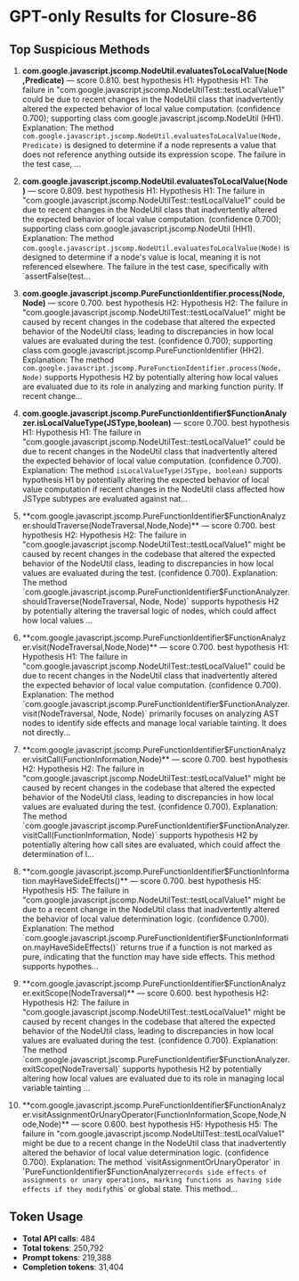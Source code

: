 # GPT-only Results for Closure-86

## Top Suspicious Methods

1. **com.google.javascript.jscomp.NodeUtil.evaluatesToLocalValue(Node,Predicate)** — score 0.810. best hypothesis H1: Hypothesis H1: The failure in "com.google.javascript.jscomp.NodeUtilTest::testLocalValue1" could be due to recent changes in the NodeUtil class that inadvertently altered the expected behavior of local value computation. (confidence 0.700); supporting class com.google.javascript.jscomp.NodeUtil (HH1).
    Explanation: The method `com.google.javascript.jscomp.NodeUtil.evaluatesToLocalValue(Node, Predicate)` is designed to determine if a node represents a value that does not reference anything outside its expression scope. The failure in the test case, ...

2. **com.google.javascript.jscomp.NodeUtil.evaluatesToLocalValue(Node)** — score 0.809. best hypothesis H1: Hypothesis H1: The failure in "com.google.javascript.jscomp.NodeUtilTest::testLocalValue1" could be due to recent changes in the NodeUtil class that inadvertently altered the expected behavior of local value computation. (confidence 0.700); supporting class com.google.javascript.jscomp.NodeUtil (HH1).
    Explanation: The method `com.google.javascript.jscomp.NodeUtil.evaluatesToLocalValue(Node)` is designed to determine if a node's value is local, meaning it is not referenced elsewhere. The failure in the test case, specifically with `assertFalse(test...

3. **com.google.javascript.jscomp.PureFunctionIdentifier.process(Node,Node)** — score 0.700. best hypothesis H2: Hypothesis H2: The failure in "com.google.javascript.jscomp.NodeUtilTest::testLocalValue1" might be caused by recent changes in the codebase that altered the expected behavior of the NodeUtil class, leading to discrepancies in how local values are evaluated during the test. (confidence 0.700); supporting class com.google.javascript.jscomp.PureFunctionIdentifier (HH2).
    Explanation: The method `com.google.javascript.jscomp.PureFunctionIdentifier.process(Node, Node)` supports Hypothesis H2 by potentially altering how local values are evaluated due to its role in analyzing and marking function purity. If recent change...

4. **com.google.javascript.jscomp.PureFunctionIdentifier$FunctionAnalyzer.isLocalValueType(JSType,boolean)** — score 0.700. best hypothesis H1: Hypothesis H1: The failure in "com.google.javascript.jscomp.NodeUtilTest::testLocalValue1" could be due to recent changes in the NodeUtil class that inadvertently altered the expected behavior of local value computation. (confidence 0.700).
    Explanation: The method `isLocalValueType(JSType, boolean)` supports hypothesis H1 by potentially altering the expected behavior of local value computation if recent changes in the NodeUtil class affected how JSType subtypes are evaluated against nat...

5. **com.google.javascript.jscomp.PureFunctionIdentifier$FunctionAnalyzer.shouldTraverse(NodeTraversal,Node,Node)** — score 0.700. best hypothesis H2: Hypothesis H2: The failure in "com.google.javascript.jscomp.NodeUtilTest::testLocalValue1" might be caused by recent changes in the codebase that altered the expected behavior of the NodeUtil class, leading to discrepancies in how local values are evaluated during the test. (confidence 0.700).
    Explanation: The method `com.google.javascript.jscomp.PureFunctionIdentifier$FunctionAnalyzer.shouldTraverse(NodeTraversal, Node, Node)` supports hypothesis H2 by potentially altering the traversal logic of nodes, which could affect how local values ...

6. **com.google.javascript.jscomp.PureFunctionIdentifier$FunctionAnalyzer.visit(NodeTraversal,Node,Node)** — score 0.700. best hypothesis H1: Hypothesis H1: The failure in "com.google.javascript.jscomp.NodeUtilTest::testLocalValue1" could be due to recent changes in the NodeUtil class that inadvertently altered the expected behavior of local value computation. (confidence 0.700).
    Explanation: The method `com.google.javascript.jscomp.PureFunctionIdentifier$FunctionAnalyzer.visit(NodeTraversal, Node, Node)` primarily focuses on analyzing AST nodes to identify side effects and manage local variable tainting. It does not directly...

7. **com.google.javascript.jscomp.PureFunctionIdentifier$FunctionAnalyzer.visitCall(FunctionInformation,Node)** — score 0.700. best hypothesis H2: Hypothesis H2: The failure in "com.google.javascript.jscomp.NodeUtilTest::testLocalValue1" might be caused by recent changes in the codebase that altered the expected behavior of the NodeUtil class, leading to discrepancies in how local values are evaluated during the test. (confidence 0.700).
    Explanation: The method `com.google.javascript.jscomp.PureFunctionIdentifier$FunctionAnalyzer.visitCall(FunctionInformation, Node)` supports hypothesis H2 by potentially altering how call sites are evaluated, which could affect the determination of l...

8. **com.google.javascript.jscomp.PureFunctionIdentifier$FunctionInformation.mayHaveSideEffects()** — score 0.700. best hypothesis H5: Hypothesis H5: The failure in "com.google.javascript.jscomp.NodeUtilTest::testLocalValue1" might be due to a recent change in the NodeUtil class that inadvertently altered the behavior of local value determination logic. (confidence 0.700).
    Explanation: The method `com.google.javascript.jscomp.PureFunctionIdentifier$FunctionInformation.mayHaveSideEffects()` returns true if a function is not marked as pure, indicating that the function may have side effects. This method supports hypothes...

9. **com.google.javascript.jscomp.PureFunctionIdentifier$FunctionAnalyzer.exitScope(NodeTraversal)** — score 0.600. best hypothesis H2: Hypothesis H2: The failure in "com.google.javascript.jscomp.NodeUtilTest::testLocalValue1" might be caused by recent changes in the codebase that altered the expected behavior of the NodeUtil class, leading to discrepancies in how local values are evaluated during the test. (confidence 0.700).
    Explanation: The method `com.google.javascript.jscomp.PureFunctionIdentifier$FunctionAnalyzer.exitScope(NodeTraversal)` supports hypothesis H2 by potentially altering how local values are evaluated due to its role in managing local variable tainting ...

10. **com.google.javascript.jscomp.PureFunctionIdentifier$FunctionAnalyzer.visitAssignmentOrUnaryOperator(FunctionInformation,Scope,Node,Node,Node)** — score 0.600. best hypothesis H5: Hypothesis H5: The failure in "com.google.javascript.jscomp.NodeUtilTest::testLocalValue1" might be due to a recent change in the NodeUtil class that inadvertently altered the behavior of local value determination logic. (confidence 0.700).
    Explanation: The method `visitAssignmentOrUnaryOperator` in `PureFunctionIdentifier$FunctionAnalyzer` records side effects of assignments or unary operations, marking functions as having side effects if they modify `this` or global state. This method...


## Token Usage

- **Total API calls**: 484
- **Total tokens**: 250,792
- **Prompt tokens**: 219,388
- **Completion tokens**: 31,404

